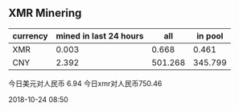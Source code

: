 ## XMR Minering

|currency|mined in last 24 hours|all|in pool|
|---|---|---|---|
|XMR|0.003|0.668|0.461|
|CNY|2.392|501.268|345.799|

今日美元对人民币 6.94	今日xmr对人民币750.46


2018-10-24 08:50